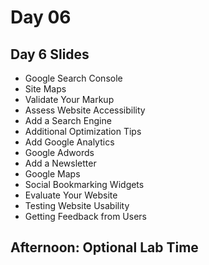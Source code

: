 # Day 06
## Day 6 Slides
- Google Search Console
- Site Maps
- Validate Your Markup
- Assess Website Accessibility
- Add a Search Engine
- Additional Optimization Tips
- Add Google Analytics
- Google Adwords
- Add a Newsletter
- Google Maps
- Social Bookmarking Widgets
- Evaluate Your Website
- Testing Website Usability
- Getting Feedback from Users

## Afternoon: Optional Lab Time